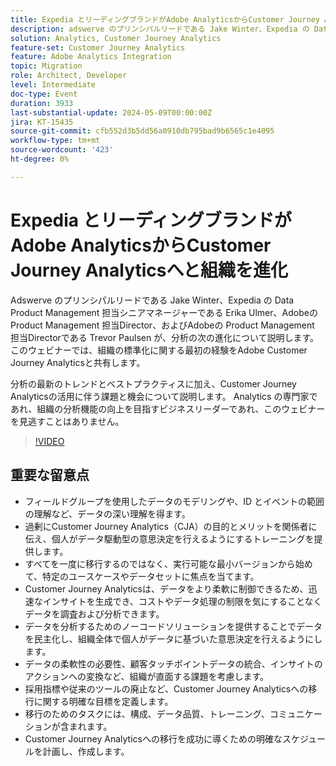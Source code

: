 ```yaml
---
title: Expedia とリーディングブランドがAdobe AnalyticsからCustomer Journey Analyticsへと組織を進化
description: adswerve のプリンシパルリードである Jake Winter、Expedia の Data Product Management 担当シニアマネージャーである Erika Ulmer、Adobeの Product Management 担当Directorの Ben Gaines、Adobeの Product Management 担当Directorの Trevor Paulsen が、組織の標準化に関する最初の経験をAdobe Customer Journey Analyticsと共有し、分析の次の進化について説明します。 分析の最新のトレンドとベストプラクティスに加え、Customer Journey Analyticsの活用に伴う課題と機会について説明します。 Analytics の専門家であれ、組織の分析機能の向上を目指すビジネスリーダーであれ、このウェビナーを見逃すことはありません。
solution: Analytics, Customer Journey Analytics
feature-set: Customer Journey Analytics
feature: Adobe Analytics Integration
topic: Migration
role: Architect, Developer
level: Intermediate
doc-type: Event
duration: 3933
last-substantial-update: 2024-05-09T00:00:00Z
jira: KT-15435
source-git-commit: cfb552d3b5dd56a0910db795bad9b6565c1e4095
workflow-type: tm+mt
source-wordcount: '423'
ht-degree: 0%

---
```



# Expedia とリーディングブランドがAdobe AnalyticsからCustomer Journey Analyticsへと組織を進化

Adswerve のプリンシパルリードである Jake Winter、Expedia の Data Product Management 担当シニアマネージャーである Erika Ulmer、Adobeの Product Management 担当Director、およびAdobeの Product Management 担当Directorである Trevor Paulsen が、分析の次の進化について説明します。このウェビナーでは、組織の標準化に関する最初の経験をAdobe Customer Journey Analyticsと共有します。

分析の最新のトレンドとベストプラクティスに加え、Customer Journey Analyticsの活用に伴う課題と機会について説明します。 Analytics の専門家であれ、組織の分析機能の向上を目指すビジネスリーダーであれ、このウェビナーを見逃すことはありません。

>[!VIDEO](https://video.tv.adobe.com/v/3428762/?learn=on)


## 重要な留意点


* フィールドグループを使用したデータのモデリングや、ID とイベントの範囲の理解など、データの深い理解を得ます。
* 過剰にCustomer Journey Analytics（CJA）の目的とメリットを関係者に伝え、個人がデータ駆動型の意思決定を行えるようにするトレーニングを提供します。
* すべてを一度に移行するのではなく、実行可能な最小バージョンから始めて、特定のユースケースやデータセットに焦点を当てます。
* Customer Journey Analyticsは、データをより柔軟に制御できるため、迅速なインサイトを生成でき、コストやデータ処理の制限を気にすることなくデータを調査および分析できます。
* データを分析するためのノーコードソリューションを提供することでデータを民主化し、組織全体で個人がデータに基づいた意思決定を行えるようにします。
* データの柔軟性の必要性、顧客タッチポイントデータの統合、インサイトのアクションへの変換など、組織が直面する課題を考慮します。
* 採用指標や従来のツールの廃止など、Customer Journey Analyticsへの移行に関する明確な目標を定義します。
* 移行のためのタスクには、構成、データ品質、トレーニング、コミュニケーションが含まれます。
* Customer Journey Analyticsへの移行を成功に導くための明確なスケジュールを計画し、作成します。
